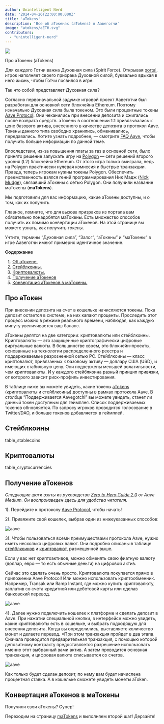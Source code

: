 ```yaml
---
author: Unintelligent Nerd
date: '2014-04-26T22:00:00.000Z'
title: 'aTokens'
description: 'Все об аТокенах (aTokens) в Аавеготчи'
image: "atokens/aETH.svg"
contributors:
  - "unintelligent-nerd"
---
```


<div class="headerImageContainer">
<img class="headerImage" src="/atokens/aETH.png">
<p class="headerImageText">Про аТокены (aTokens)</p>
</div>

Для каждого Готчи важна Духовная сила (Spirit Force). Открывая [portal](/portals), игрок наполняет своего призрака Духовной силой, буквально вдыхая в него жизнь, чтобы Готчи появился в игре.

Так что собой представляет Духовная сила?

Согласно первоначальной задумке игровой проект Аавеготчи был разработан для основной сети блокчейна Ethereum. Поэтому изначально Духовная сила была токеном. Это были процентные токены [Aave Protocol](https://aave.com). Они чеканились при внесении депозита и сжигались после возврата средств. аТокены в соотношении 1:1 привязывались к цене базового актива, внесенного в качестве депозита в протокол Aave. Токены данного типа свободно хранились, обменивались, передавались. Хотите узнать подробнее, — смотрите [FAQ Aave](https://docs.aave.com/faq/), чтобы получить больше информации по данной теме.

Впоследствии, из-за повышения платы за газ в основной сети, было принято решение запускать игру на [Polygon](/glossary#polygon) — сети решений второго уровня (L2) блокчейна Ethereum. От этого игра только выиграла, ведь на Polygon практически нулевая комиссия и быстрые транзакции. Правда, теперь игрокам нужны токены Polygon.  Обеспечить преемственность взялся гений программирования Ник Мадж ([Nick Mudge](/team#nick-mudge)), связавший аТокены с сетью Polygon.  Они получили название маТокены (**maTokens**).

Мы подготовили для вас информацию, какие аТокены доступны, и о том, как их получить.

Главное, помните, что для вызова призраков из портала вам обязательно понадобятся маТокены. Есть множество способов получить их помимо конвертации аТокенов. На этой странице вы можете узнать, как получить токены.

Учтите, термины “Духовная сила”, “Залог”, “аТокены” и “маТокены” в игре Аавеготчи имеют примерно идентичное значение.

<div class="contentsBox">

**Содержание**

<ol>
<li><a href=#about>Об аТокене.</a></li>
<li><a href=#stablecoins>Стейблкоины.</a></li>
<li><a href=#cryptocurrencies>Криптовалюты.</a></li>
<li><a href=#getting-atokens>Получение аТокенов</a></li>
<li><a href=#converting-atokens-into-matokens>Конвертация аТокенов в маТокены.</a></li>
</ol>

</div>

## Про аТокен

При внесении депозита на счет в кошельке начисляются токены. Пока депозит остается в системе, на них капают проценты. Проследить этот процесс можно в режиме реального времени, наблюдая, как каждую минуту увеличивается ваш баланс.

аТокены делятся на две категории: криптовалюты или стейблкоины. Криптовалюты — это защищенные криптографически цифровые виртуальные валюты. В большинстве своем, это блокчейн-проекты, основанные на технологии распределенного реестра и поддерживаемые разрозненной сетью PC. Стейблкоины — класс криптовалют, привязанных к базовому активу — доллару США (USD), и имеющих стабильную цену. Они подвержены меньшей волатильности, чем криптовалюты. И у каждого стейблкоина разный принцип привязки, от которого зависит риск-профиль инвестирования.

В таблице ниже вы можете увидеть, какие токены [aTokens](https://docs.aave.com/developers/deployed-contracts/deployed-contract-instances) (криптовалюты и стейблкоины) доступны в рамках протокола Aave. В столбце “Поддерживается Aavegotchi” вы можете увидеть, станет ли данный токен доступным для геймплея. Список поддерживаемых токенов обновляется. По запросу игроков проводится голосование в Twitter/DAO, и больше токенов добавляется в геймплей.

## Стейблкоины

table_stablecoins

## Криптовалюты

table_cryptocurrencies

## Получение аТокенов

*Следующие шаги взяты из руководства [Zero to Hero Guide 2.0](https://medium.com/aave/zero-to-hero-guide-2-0-dadce0f3e834) от Aave Medium. Он воспроизведен здесь для удобства читателя.*

1). Перейдите к протоколу <a href = "https://app.aave.com/">Aave Protocol</a>, чтобы начать!

2). Привяжите свой кошелек, выбрав один из нижеуказанных способов:

<img src = "/atokens/connect-your-wallet.png" alt = "aave" class="bodyImage" />

3). Чтобы пользоваться всеми преимуществами протокола Aave, нужно иметь несколько цифровых валют. Они подробно описаны в таблице <a href=#stablecoins>стейблкоинов</a> и <a href=#cryptocurrencies>криптовалют</a>, размещенной выше.

Если у вас нет криптоактивов, можно обменять свою фиатную валюту (доллар, евро — то есть обычные деньги) на цифровой актив.

Сейчас это сделать очень просто. Криптовалюта покупается прямо в приложении Aave Protocol! Или можно использовать криптообменник. Например, Transak или Ramp Instant, где можно купить криптовалюту, заплатив со счета кредитной или дебетовой карты или сделав банковский перевод.

<img src = "/atokens/buy-with-fiat.png" alt = "aave" class="bodyImage" />

4). Далее нужно подключить кошелек к платформе и сделать депозит в Aave. При нажатии специальной кнопки, в интерфейсе можно увидеть, какие криптовалюты есть в кошельке, и выбрать подходящую для внесения депозита. Когда вы определились, выставляете количество монет и делаете перевод. *При этом транзакция пройдет в два этапа. Сначала проводится предварительная транзакция, с помощью которой депозитному контракту предоставляется разрешение использовать именно этот выбранный вами актив. А затем проводится основная транзакция, и цифровая валюта списывается со счетов.</p>

<img src = "/atokens/deposit.gif" alt = "aave" class="bodyImage" />

Как только будет сделан депозит, по нему вам будет начислена процентная ставка. А в кошельке сможете увидеть монеты aToken.

## Конвертация аТокенов в маТокены

Получили свои аТокены? Супер!

Переходим на страницу [maTokens](/matokens) и выполняем второй шаг! Дерзайте!